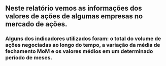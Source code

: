 ##   Neste relatório vemos as informações dos valores de ações de algumas empresas no mercado de ações.

###   Alguns dos indicadores utilizados foram: o total do volume de ações negociadas ao longo do tempo, a variação da média de fechamento MoM e os valores médios em um determinado período de meses.
